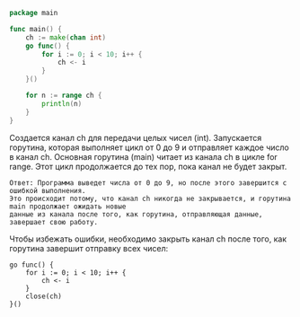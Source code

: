 ```go
package main

func main() {
	ch := make(chan int)
	go func() {
		for i := 0; i < 10; i++ {
			ch <- i
		}
	}()

	for n := range ch {
		println(n)
	}
}
```

Создается канал ch для передачи целых чисел (int).
Запускается горутина, которая выполняет цикл от 0 до 9 и отправляет каждое число в канал ch.
Основная горутина (main) читает из канала ch в цикле for range. Этот цикл продолжается до тех пор, пока канал не будет
закрыт.

````
Ответ: Программа выведет числа от 0 до 9, но после этого завершится с ошибкой выполнения. 
Это происходит потому, что канал ch никогда не закрывается, и горутина main продолжает ожидать новые 
данные из канала после того, как горутина, отправляющая данные, завершает свою работу.
````

Чтобы избежать ошибки, необходимо закрыть канал ch после того, как горутина завершит отправку всех чисел:

````
go func() {
    for i := 0; i < 10; i++ {
        ch <- i
    }
    close(ch)
}()
````